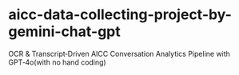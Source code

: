 # aicc-data-collecting-project-by-gemini-chat-gpt
OCR &amp; Transcript‑Driven AICC Conversation Analytics Pipeline with GPT‑4o(with no hand coding)
